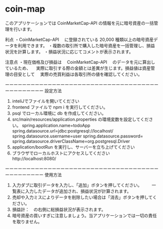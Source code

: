 # coin-map

このアプリケーションでは CoinMarketCap-API の情報を元に暗号資産の一括管理を行います。

利点
・CoinMarketCap-API 　に登録されている 20,000 種類以上の暗号資産データを利用できます。
・複数の取引所で購入した暗号資産を一括管理し、損益状況を計算します。
・損益状況に応じてコメントが表示されます。

注意点
・現在価格及び損益は　 CoinMarketCap-API 　のデータを元に算出しているため、
　実際に取引する際の金額とは差異が生じます。損益値は資産管理の目安として
　実際の売買利益は各取引所の値を確認してください。

ーーーーーーーーーーーーーーーーーーーーーーーーーーーーーーーーーーーーーーーーーーーーー
設定方法

1. inteliJでファイルを開いてください
2. frontend ファイルで npm i を実行してください。
3. psql でローカル環境に db を作成してください。
4. src/main/resources/application.properties の環境変数を設定してください。
   spring.application.name=todoApp
   spring.datasource.url=jdbc:postgresql://localhost/<yout db name>
   spring.datasource.username=user<your user name>
   spring.datasource.password=<your password>
   spring.datasource.driverClassName=org.postgresql.Driver
5. application/bootRun を実行し、サーバーを立ち上げてください
6. ブラウザでローカルホストにアクセスしてください　 http://localhost:8080/

ーーーーーーーーーーーーーーーーーーーーーーーーーーーーーーーーーーーーーーーーーーーーー
使用方法

1. 入力ダブに取引データを入力し、「追加」ボタンを押してください。
   　　一覧表に入力したデータが追加され、損益状況が計算されます。
2. 売却や入力ミスによりデータを削除したい場合は「消去」ボタンを押してください。
3. 損益計：　の右側に総損益状況が表示されます。
4. 暗号資産の買いすぎに注意しましょう。当アプリケーションでは一切の責任を取りません。